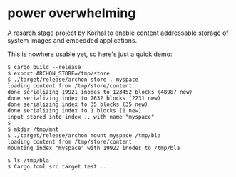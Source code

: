 power overwhelming
===================


A resarch stage project by Korhal to enable content addressable storage of system images and embedded applications.


This is nowhere usable yet, so here's just a quick demo:

```
$ cargo build --release
$ export ARCHON_STORE=/tmp/store
$ ./target/release/archon store . myspace
loading content from /tmp/store/content
done serializing 19921 inodes to 123452 blocks (48987 new)
done serializing index to 2632 blocks (2231 new)
done serializing index to 35 blocks (35 new)
done serializing index to 1 blocks (1 new)
input stored into index .. with name "myspace"
$
$ mkdir /tmp/mnt
$ ./target/release/archon mount myspace /tmp/bla
loading content from /tmp/store/content
mounting index "myspace" with 19922 inodes to /tmp/bla

$ ls /tmp/bla
$ Cargo.toml src target test ...

```


